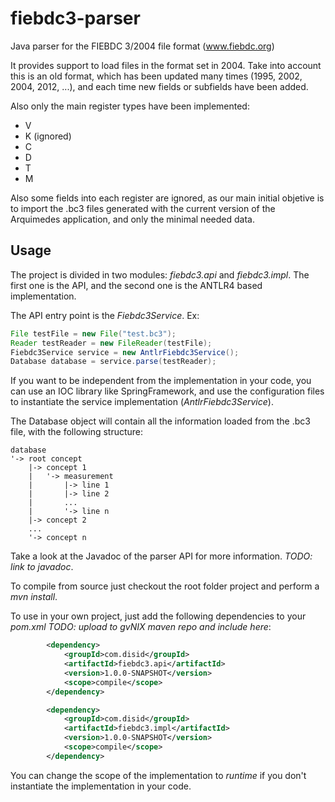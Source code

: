 fiebdc3-parser
==============

Java parser for the FIEBDC 3/2004 file format (www.fiebdc.org)

It provides support to load files in the format set in 2004. Take into account this is an old format, which has been updated many times (1995, 2002, 2004, 2012, ...), and each time new fields or subfields have been added.

Also only the main register types have been implemented:

* V
* K (ignored)
* C
* D
* T
* M

Also some fields into each register are ignored, as our main initial objetive is to import the .bc3 files generated with the current version of the Arquimedes application, and only the minimal needed data.

Usage
------

The project is divided in two modules: *fiebdc3.api* and *fiebdc3.impl*. The first one is the API, and the second one is the ANTLR4 based implementation.

The API entry point is the *Fiebdc3Service*. Ex:

```java
File testFile = new File("test.bc3");
Reader testReader = new FileReader(testFile);
Fiebdc3Service service = new AntlrFiebdc3Service();
Database database = service.parse(testReader);
```

If you want to be independent from the implementation in your code, you can use an IOC library like SpringFramework, and use the configuration files to instantiate the service implementation (*AntlrFiebdc3Service*).

The Database object will contain all the information loaded from the .bc3 file, with the following structure:

```
database
'-> root concept
    |-> concept 1
    |   '-> measurement
    |       |-> line 1
    |       |-> line 2
    |       ...
    |       '-> line n 
    |-> concept 2
    ...
    '-> concept n
```
    
Take a look at the Javadoc of the parser API for more information. *TODO: link to javadoc*.

To compile from source just checkout the root folder project and perform a *mvn install*.

To use in your own project, just add the following dependencies to your *pom.xml* *TODO: upload to gvNIX maven repo and include here*:

```xml
		<dependency>
			<groupId>com.disid</groupId>
			<artifactId>fiebdc3.api</artifactId>
			<version>1.0.0-SNAPSHOT</version>
			<scope>compile</scope>
		</dependency>

		<dependency>
			<groupId>com.disid</groupId>
			<artifactId>fiebdc3.impl</artifactId>
			<version>1.0.0-SNAPSHOT</version>
			<scope>compile</scope>
		</dependency>
```

You can change the scope of the implementation to *runtime* if you don't instantiate the implementation in your code.
